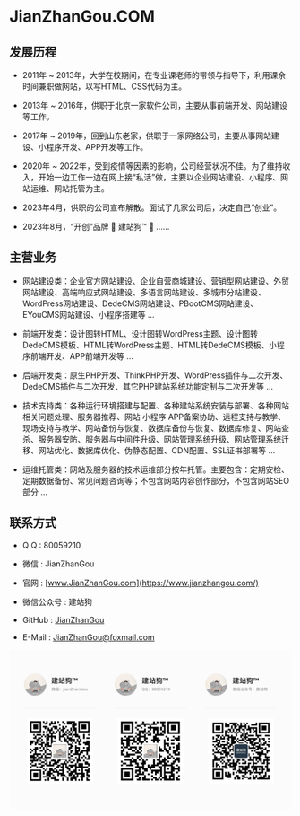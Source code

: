 # JianZhanGou.COM


## 发展历程

* <span>2011年 ~ 2013年</span>，大学在校期间，在专业课老师的带领与指导下，利用课余时间兼职做网站，以写HTML、CSS代码为主。

* <span>2013年 ~ 2016年</span>，供职于北京一家软件公司，主要从事前端开发、网站建设等工作。

* <span>2017年 ~ 2019年</span>，回到山东老家，供职于一家网络公司，主要从事网站建设、小程序开发、APP开发等工作。

* <span>2020年 ~ 2022年</span>，受到疫情等因素的影响，公司经营状况不佳。为了维持收入，开始一边工作一边在网上接“私活”做，主要以企业网站建设、小程序、网站运维、网站托管为主。

* <span>2023年4月</span>，供职的公司宣布解散。面试了几家公司后，决定自己“创业”。

* <span>2023年8月</span>，“开创”品牌 🚀 建站狗™ 🚀 ……


## 主营业务

* <span>网站建设类</span>：企业官方网站建设、企业自营商城建设、营销型网站建设、外贸网站建设、高端响应式网站建设、多语言网站建设、多城市分站建设、WordPress网站建设、DedeCMS网站建设、PBootCMS网站建设、EYouCMS网站建设、小程序搭建等 …

* <span>前端开发类</span>：设计图转HTML、设计图转WordPress主题、设计图转DedeCMS模板、HTML转WordPress主题、HTML转DedeCMS模板、小程序前端开发、APP前端开发等 …

* <span>后端开发类</span>：原生PHP开发、ThinkPHP开发、WordPress插件与二次开发、DedeCMS插件与二次开发、其它PHP建站系统功能定制与二次开发等 …

* <span>技术支持类</span>：各种运行环境搭建与配置、各种建站系统安装与部署、各种网站相关问题处理、服务器推荐、网站 小程序 APP备案协助、远程支持与教学、现场支持与教学、网站备份与恢复、数据库备份与恢复、数据库修复、网站查杀、服务器安防、服务器与中间件升级、网站管理系统升级、网站管理系统迁移、网站优化、数据库优化、伪静态配置、CDN配置、SSL证书部署等 …

* <span>运维托管类</span>：网站及服务器的技术运维部分按年托管。主要包含：定期安检、定期数据备份、常见问题咨询等；不包含网站内容创作部分，不包含网站SEO部分 …


## 联系方式

* <span>Q Q : 80059210</span>

* <span>微信 : JianZhanGou</span>

* <span>官网 : [www.JianZhanGou.com](https://www.jianzhangou.com/)</span>

* <span>微信公众号 : 建站狗</span>

* <span>GitHub : [JianZhanGou](https://github.com/JianZhanGou/)</span>

* <span>E-Mail : JianZhanGou@foxmail.com</span>


![建站狗联系方式二维码](public/erweima.png)





<style>
	.main li { list-style: square; }
	.main span { font-weight: 600; color: #42b983; }
</style>
